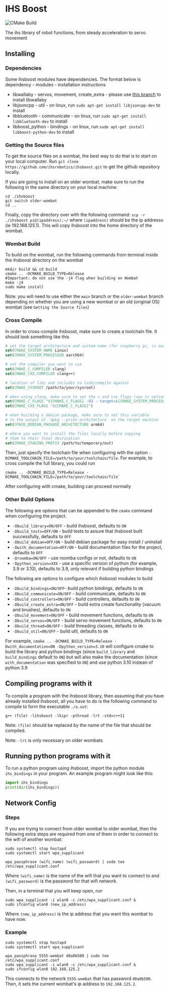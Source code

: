 # IHS Boost
![CMake Build](https://github.com/ihsrobotics/ihsboost/actions/workflows/cmake.yml/badge.svg)

The ihs library of robot functions, from steady acceleration to servo movement
## Installing
### Dependencies
Some ihsboost modules have dependencies. The format below is dependency - modules - installation instructions
* libwallaby - servos, movement, create_extra - please use [this branch](https://github.com/chrehall68/libwallaby/tree/refactor) to install libwallaby
* libjsoncpp - util - on linux, run `sudo apt-get install libjsoncpp-dev` to install
* libbluetooth - communicate - on linux, run `sudo apt-get install libbluetooth-dev` to install
* libboost_python - bindings - on linux, run `sudo apt-get install libboost-python-dev` to install
### Getting the Source files
To get the source files on a wombat, the best way to do that is to start on your local
computer. Run `git clone https://github.com/ihsrobotics/ihsboost.git` to get the github
repository locally.

If you are going to install on an older wombat, make sure to run the following in the
same directory on your local machine:

```shell
cd ./ihsboost
git switch older-wombat
cd ..
```

Finally, copy the directory over with the following command:
`scp -r ./ihsboost pi@(ipaddress):~/`
where `(ipaddress)` should be the ip addresss (ie 192.168.125.1). This
will copy ihsboost into the home directory of the wombat.
### Wombat Build
To build on the wombat, run the following commands
from terminal inside the ihsboost directory on the wombat

```shell
mkdir build && cd build
cmake .. -DCMAKE_BUILD_TYPE=Release
#Important: do not use the -j4 flag when building on Wombat
make -j4
sudo make install
```

Note: you will need to use either the `main` branch or the 
`older-wombat` branch depending on whether you are using a
new wombat or an old (original OS) wombat (see `Getting the Source files`) 
### Cross Compile
In order to cross-compile ihsboost, make sure to create a toolchain file. It should look
something like this
```cmake
# set the target architecture and system name (for raspberry pi, is aarch64)
set(CMAKE_SYSTEM_NAME Linux)
set(CMAKE_SYSTEM_PROCESSOR aarch64)

# set the compiler you want to use
set(CMAKE_C_COMPILER clang)
set(CMAKE_CXX_COMPILER clang++)

# location of libs and includes to link/compile against
set(CMAKE_SYSROOT /path/to/your/sysroot)

# when using clang, make sure to set the c and cxx flags (cpu is optional)
set(CMAKE_C_FLAGS "${CMAKE_C_FLAGS} -O3 --target=${CMAKE_SYSTEM_PROCESSOR}-linux-gnu --sysroot=${CMAKE_SYSROOT} -mcpu=cortex-a53")
set(CMAKE_CXX_FLAGS "${CMAKE_C_FLAGS}")

# when building a debian package, make sure to set this variable
# to the output of `dpkg --print-architecture` on the target machine
set(CPACK_DEBIAN_PACKAGE_ARCHITECTURE arm64)

# where you want to install the files locally before copying
# them to their final destination
set(CMAKE_STAGING_PREFIX /path/to/temporary/out)
```
Then, just specify the toolchain file when configuring with the option
`-DCMAKE_TOOLCHAIN_FILE=/path/to/your/toolchain/file`. For example, to
cross compile the full library, you could run
```shell
cmake .. -DCMAKE_BUILD_TYPE=Release -DCMAKE_TOOLCHAIN_FILE=/path/to/your/toolchain/file`
```
After configuring with cmake, building can proceed normally
### Other Build Options
The following are options that can be appended to the `cmake` command
when configuring the project.

* `-Dbuild_library=ON/OFF` - build ihsboost, defaults to `ON`
* `-Dbuild_tests=OFF/ON` - build tests to assure that ihsboost built successfully, defaults to `OFF`
* `-Dbuild_debian=OFF/ON` - build debian package for easy install / uninstall
* `-Dwith_documentation=OFF/ON` - build documentation files for the project, defaults to `OFF`
* `-Droomba=ON/OFF` - use roomba configs or not, defaults to `ON`
* `-Dpython_version=XXX` - use a specific version of python (for example, 3.9 or 3.10), defaults to 3.9,
only relevant if building python bindings

The following are options to configure which ihsboost modules to build
* `-Dbuild_bindings=ON/OFF`- build python bindings, defaults to `ON`
* `-Dbuild_communicate=ON/OFF` - build communicate, defaults to `ON`
* `-Dbuild_controllers=ON/OFF` - build controllers, defaults to `ON`
* `-Dbuild_create_extra=ON/OFF` - build extra create functionality (vacuum and brushes), defaults to `ON`
* `-Dbuild_movement=ON/OFF` - build movement functions, defaults to `ON`
* `-Dbuild_servos=ON/OFF` - build servo movement functions, defaults to `ON`
* `-Dbuild_thread=ON/OFF` - build threading classes, defaults to `ON`
* `-Dbuild_util=ON/OFF` - build util, defaults to `ON`

For example,
`cmake .. -DCMAKE_BUILD_TYPE=Release -Dwith_documentation=ON -Dpython_version=3.10`
will configure cmake to build the library and python bindings 
(since `build_library` and `build_bindings` default to `ON`) but
will also make the documentation (since `with_documentation` was specified to `ON`)
and use python 3.10 instean of python 3.9
## Compiling programs with it
To compile a program with the ihsboost library, then
assuming that you have already installed ihsboost,
all you have to do is the following command to compile
to form the executable `./a.out`:

```shell
g++ (file) -lihsboost -lkipr -pthread -lrt -std=c++11
```

Note: `(file)` should be replaced by the name of the file that
should be compiled.

Note: `-lrt` is only necessary on older wombats
## Running python programs with it
To run a python program using ihsboost, import the python
module `ihs_bindings` in your program. An example program might
look like this:

```python
import ihs_bindings
print(dir(ihs_bindings))
```

## Network Config
### Steps
If you are trying to connect from older wombat to older wombat, then
the following extra steps are required from one of them in order
to connect to the wifi of another wombat:

```shell
sudo systemctl stop hostapd
sudo systemctl start wpa_supplicant

wpa_passphrase (wifi_name) (wifi_password) | sudo tee /etc/wpa_supplicant.conf
```

Where `(wifi_name)` is the name of the wifi that you want to connect to
and `(wifi_password)` is the password for that wifi network.

Then, in a terminal that you will keep open, run

```shell
sudo wpa_supplicant -i wlan0 -c /etc/wpa_supplicant.conf &
sudo ifconfig wlan0 (new_ip_address)
```

Where `(new_ip_address)` is the ip address that you want this wombat
to have now.
### Example
```shell
sudo systemctl stop hostapd
sudo systemctl start wpa_supplicant

wpa_passphrase 5555-wombat d0a0b500 | sudo tee /etc/wpa_supplicant.conf
sudo wpa_supplicant -i wlan0 -c /etc/wpa_supplicant.conf &
sudo ifconfig wlan0 192.168.125.2
```

This connects to the network `5555-wombat` that has password
`d0a0b500`. Then, it sets the current wombat's ip address to
`192.168.125.2`.
